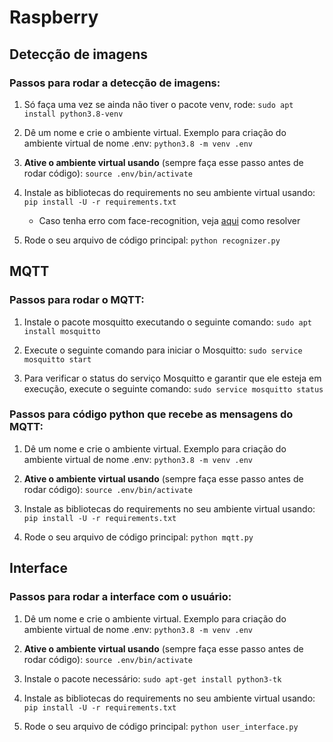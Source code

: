 # Raspberry

## Detecção de imagens

### Passos para rodar a detecção de imagens:

1. Só faça uma vez se ainda não tiver o pacote venv, rode: ``` sudo apt install python3.8-venv ```

1. Dê um nome e crie o ambiente virtual. Exemplo para criação do ambiente virtual de nome .env: ``` python3.8 -m venv .env ```

1. **Ative o ambiente virtual usando** (sempre faça esse passo antes de rodar código): ``` source .env/bin/activate ```

1. Instale as bibliotecas do requirements no seu ambiente virtual usando: ``` pip install -U -r requirements.txt ```

    - Caso tenha erro com face-recognition, veja [aqui](https://www.youtube.com/watch?v=ALKggf-Mwmo) como resolver 

1. Rode o seu arquivo de código principal: ``` python recognizer.py ```

## MQTT

### Passos para rodar o MQTT:

1. Instale o pacote mosquitto executando o seguinte comando: ``` sudo apt install mosquitto ```

1. Execute o seguinte comando para iniciar o Mosquitto: ``` sudo service mosquitto start ```

1. Para verificar o status do serviço Mosquitto e garantir que ele esteja em execução, execute o seguinte comando: ``` sudo service mosquitto status ```

### Passos para código python que recebe as mensagens do MQTT:

1. Dê um nome e crie o ambiente virtual. Exemplo para criação do ambiente virtual de nome .env: ``` python3.8 -m venv .env ```

1. **Ative o ambiente virtual usando** (sempre faça esse passo antes de rodar código): ``` source .env/bin/activate ```

1. Instale as bibliotecas do requirements no seu ambiente virtual usando: ``` pip install -U -r requirements.txt ```

1. Rode o seu arquivo de código principal: ``` python mqtt.py ```

## Interface

### Passos para rodar a interface com o usuário:

1. Dê um nome e crie o ambiente virtual. Exemplo para criação do ambiente virtual de nome .env: ``` python3.8 -m venv .env ```

1. **Ative o ambiente virtual usando** (sempre faça esse passo antes de rodar código): ``` source .env/bin/activate ```

1. Instale o pacote necessário: ``` sudo apt-get install python3-tk ```

1. Instale as bibliotecas do requirements no seu ambiente virtual usando: ``` pip install -U -r requirements.txt ```

1. Rode o seu arquivo de código principal: ``` python user_interface.py ```